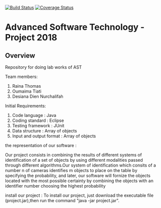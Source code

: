 [![Build Status](https://travis-ci.com/desinurch/AST_WS18.png?branch=dev)](https://travis-ci.com/desinurch/AST_WS18)
[![Coverage Status](https://coveralls.io/repos/github/desinurch/AST_WS18/badge.svg?branch=dev)](https://coveralls.io/github/desinurch/AST_WS18?branch=dev)
# Advanced Software Technology - Project 2018

## Overview

Repository for doing lab works of AST

Team members:
1. Raina Thomas
2. Oumaima Tiati
3. Desiana Dien Nurchalifah

Initial Requirements:
1. Code language			: Java
2. Coding standard			: Eclipse
3. Testing framework		: JUnit
4. Data structure			: Array of objects
5. Input and output format	: Array of objects

the representation of our software : 

Our project consists in combining the results of different systems of identification of a set of objects by using different modalities passed through different algorithms.Our system of identification which consits of a number n of cameras identifies m objects to place on the table by specifying the probability, and later, our software will fornize the objects located with the most possible certainty by combining the objects with an identifier number choosing the highest probability


install our project : 
To install our project, just download the executable file (project.jar),then run the command "java -jar project.jar".
